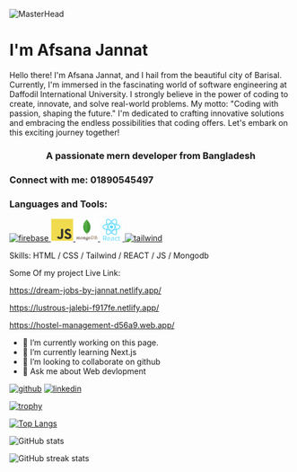 

![MasterHead](https://www.creativeitinstitute.com/images/course/course_1663052056.jpg)

# I'm Afsana Jannat

Hello there! I'm Afsana Jannat, and I hail from the beautiful city of Barisal. Currently, I'm immersed in the fascinating world of software engineering at Daffodil International University. I strongly believe in the power of coding to create, innovate, and solve real-world problems. My motto: "Coding with passion, shaping the future." I'm dedicated to crafting innovative solutions and embracing the endless possibilities that coding offers. Let's embark on this exciting journey together!

<h3 align="center">A passionate mern developer from Bangladesh</h3>

<h3 align="left">Connect with me: 01890545497</h3>
<p align="left">
</p>

<h3 align="left">Languages and Tools:</h3>
<p align="left"> <a href="https://firebase.google.com/" target="_blank" rel="noreferrer"> <img src="https://www.vectorlogo.zone/logos/firebase/firebase-icon.svg" alt="firebase" width="40" height="40"/> </a> <a href="https://developer.mozilla.org/en-US/docs/Web/JavaScript" target="_blank" rel="noreferrer"> <img src="https://raw.githubusercontent.com/devicons/devicon/master/icons/javascript/javascript-original.svg" alt="javascript" width="40" height="40"/> </a> <a href="https://www.mongodb.com/" target="_blank" rel="noreferrer"> <img src="https://raw.githubusercontent.com/devicons/devicon/master/icons/mongodb/mongodb-original-wordmark.svg" alt="mongodb" width="40" height="40"/> </a> <a href="https://reactjs.org/" target="_blank" rel="noreferrer"> <img src="https://raw.githubusercontent.com/devicons/devicon/master/icons/react/react-original-wordmark.svg" alt="react" width="40" height="40"/> </a> <a href="https://tailwindcss.com/" target="_blank" rel="noreferrer"> <img src="https://www.vectorlogo.zone/logos/tailwindcss/tailwindcss-icon.svg" alt="tailwind" width="40" height="40"/> </a> </p>


Skills:  HTML / CSS / Tailwind / REACT / JS / Mongodb

Some Of my project Live Link:

   https://dream-jobs-by-jannat.netlify.app/

   https://lustrous-jalebi-f917fe.netlify.app/

   https://hostel-management-d56a9.web.app/

- 🔭 I’m currently working on this page. 
- 🌱 I’m currently learning Next.js 
- 👯 I’m looking to collaborate on github 
- 💬 Ask me about Web devlopment 


[<img src='https://cdn.jsdelivr.net/npm/simple-icons@3.0.1/icons/github.svg' alt='github' height='40'>](https://github.com/Afsana-Jannat)  [<img src='https://cdn.jsdelivr.net/npm/simple-icons@3.0.1/icons/linkedin.svg' alt='linkedin' height='40'>](https://www.linkedin.com/in/Afsana-Jannat/)  

[![trophy](https://github-profile-trophy.vercel.app/?username=Afsana-Jannat)](https://github.com/ryo-ma/github-profile-trophy)

[![Top Langs](https://github-readme-stats.vercel.app/api/top-langs/?username=Afsana-Jannat)](https://github.com/anuraghazra/github-readme-stats)

![GitHub stats](https://github-readme-stats.vercel.app/api?username=Afsana-Jannat&show_icons=true&count_private=true)  

![GitHub streak stats](https://streak-stats.demolab.com/?user=Afsana-Jannat)  


